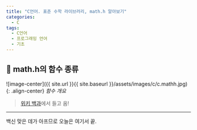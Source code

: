 ```yaml
---
title: "C언어. 표준 수학 라이브러리, math.h 알아보기"
categories:
  - C
tags:
  - C언어
  - 프로그래밍 언어
  - 기초
---
```


## 🌟 math.h의 함수 종류

![image-center]({{ site.url }}{{ site.baseurl }}/assets/images/c/c.mathh.jpg){: .align-center} _함수 개요_



> [위키 백과](https://ko.wikipedia.org/wiki/C_%EC%88%98%EC%8B%9D_%ED%95%A8%EC%88%98)에서 들고 옴!



_____________________



백신 맞은 데가 아프므로 오늘은 여기서 끝.
